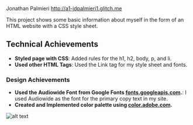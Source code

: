 Jonathan Palmieri
http://a1-jdpalmieri1.glitch.me

This project shows some basic information about myself in the form of an HTML website with a CSS style sheet.

## Technical Achievements
- **Styled page with CSS**: Added rules for the h1, h2, body, p, and li.
- **Used other HTML Tags**: Used the Link tag for my style sheet and fonts.

### Design Achievements
- **Used the Audiowide Font from Google Fonts [fonts.googleapis.com](https://fonts.googleapis.com/css?family=Audiowide).**: I used Audiowide as the font for the primary copy text in my site.
- **Created and Implemented color palette using [color.adobe.com](https://color.adobe.com).**

![alt text](https://github.com/jdpalmieri/a1-gettingstarted/blob/main/ColorWheel.JPG)